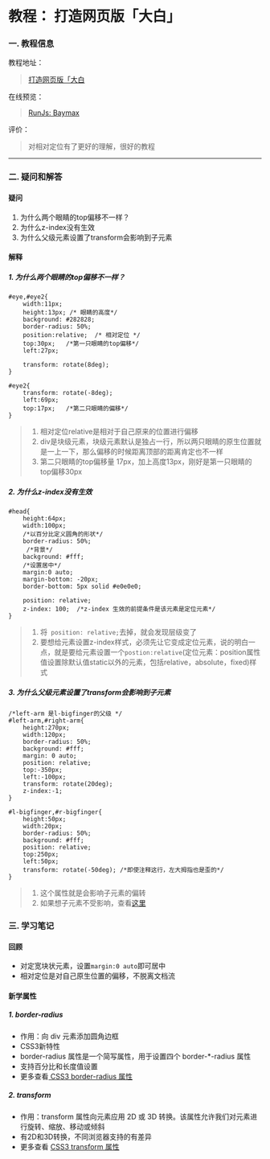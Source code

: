 
# 教程： 打造网页版「大白」

### 一. 教程信息

教程地址：
>[打造网页版「大白](https://www.shiyanlou.com/courses/328/labs/1009/document)

在线预览：
>[RunJs: Baymax](http://runjs.cn/detail/lyqo4w4n)

评价：
>对相对定位有了更好的理解，很好的教程

---
### 二. 疑问和解答

####  疑问
1. 为什么两个眼睛的top偏移不一样？
2. 为什么z-index没有生效
3. 为什么父级元素设置了transform会影响到子元素

#### 解释

##### 1. 为什么两个眼睛的top偏移不一样？
```
#eye,#eye2{
	width:11px;
	height:13px; /* 眼睛的高度*/
	background: #282828;
	border-radius: 50%;
	position:relative;  /* 相对定位 */
	top:30px;   /*第一只眼睛的top偏移*/
	left:27px;

	transform: rotate(8deg);
}

#eye2{
	transform: rotate(-8deg);
	left:69px;
	top:17px;   /*第二只眼睛的偏移*/
}
```
>1. 相对定位relative是相对于自己原来的位置进行偏移
>2.  div是块级元素，块级元素默认是独占一行，所以两只眼睛的原生位置就是一上一下，那么偏移的时候距离顶部的距离肯定也不一样
>3. 第二只眼睛的top偏移量 17px，加上高度13px，刚好是第一只眼睛的top偏移30px

##### 2. 为什么z-index没有生效
```
#head{
	height:64px;
	width:100px;
    /*以百分比定义圆角的形状*/
	border-radius: 50%;
     /*背景*/
	background: #fff;
	/*设置居中*/
 	margin:0 auto;
 	margin-bottom: -20px;
 	border-bottom: 5px solid #e0e0e0;
    
    position: relative;
 	z-index: 100;  /*z-index 生效的前提条件是该元素是定位元素*/
}
```
>1. 将` position: relative;`去掉，就会发现层级变了
>2. 要想给元素设置z-index样式，必须先让它变成定位元素，说的明白一点，就是要给元素设置一个`postion:relative`(定位元素：position属性值设置除默认值static以外的元素，包括relative，absolute，fixed)样式

##### 3. 为什么父级元素设置了transform会影响到子元素
```
/*left-arm 是l-bigfinger的父级 */
#left-arm,#right-arm{
	height:270px;
	width:120px;
	border-radius: 50%;
	background: #fff;
	margin: 0 auto;
	position: relative;
	top:-350px;
	left:-100px;
	transform: rotate(20deg);
	z-index:-1;
}

#l-bigfinger,#r-bigfinger{
	height:50px;
	width:20px;
	border-radius: 50%;
	background: #fff;
	position: relative;
	top:250px;
	left:50px;
	transform: rotate(-50deg); /*即使注释这行，左大拇指也是歪的*/
}
```
>1. 这个属性就是会影响子元素的偏转
>2. 如果想子元素不受影响，查看[这里](https://segmentfault.com/q/1010000002690355)



### 三. 学习笔记

#### 回顾
- 对定宽块状元素，设置`margin:0 auto`即可居中
- 相对定位是对自己原生位置的偏移，不脱离文档流

#### 新学属性

##### 1. border-radius 
- 作用：向 div 元素添加圆角边框
- CSS3新特性
- border-radius 属性是一个简写属性，用于设置四个 border-*-radius 属性
- 支持百分比和长度值设置
- 更多查看[ CSS3 border-radius 属性](http://www.w3school.com.cn/cssref/pr_border-radius.asp)


##### 2. transform
- 作用：transform 属性向元素应用 2D 或 3D 转换。该属性允许我们对元素进行旋转、缩放、移动或倾斜
- 有2D和3D转换，不同浏览器支持的有差异
- 更多查看 [CSS3 transform 属性](http://www.w3school.com.cn/cssref/pr_transform.asp)
